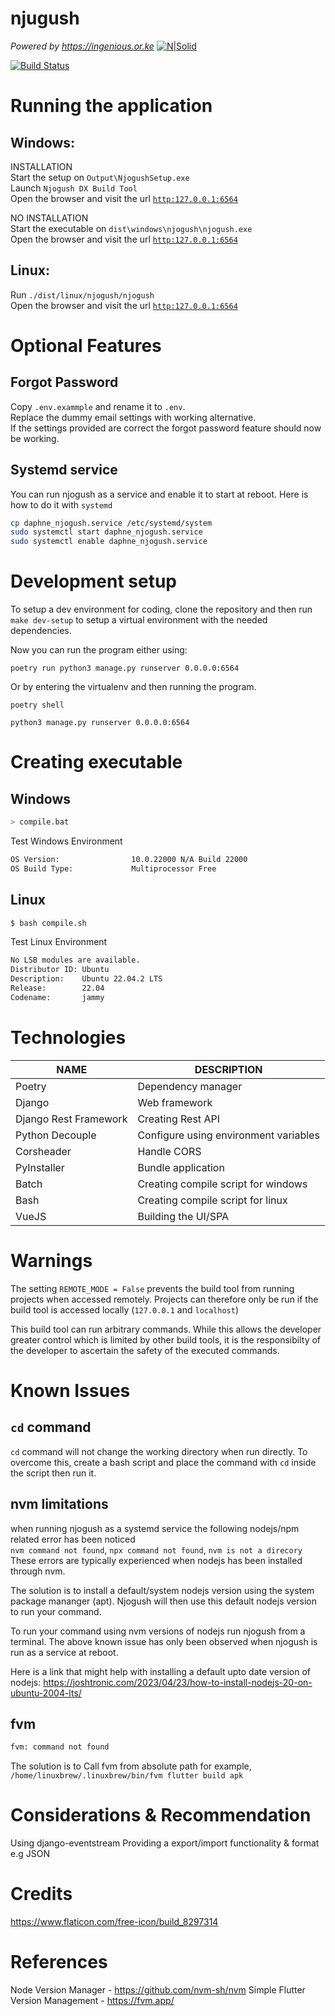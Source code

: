 # njugush

_Powered by https://ingenious.or.ke_ [![N|Solid](https://ingenious.or.ke/static//img/ingenious%20logo%20-%20cropped.png)](https://ingenious.or.ke/) 

[![Build Status](https://img.shields.io/badge/build-passing-green)](https://github.com/ingenious-dev/njogush)

# Running the application
## Windows:    
INSTALLATION    
Start the setup on `Output\NjogushSetup.exe`    
Launch `Njogush DX Build Tool`  
Open the browser and visit the url [`http:127.0.0.1:6564`](http:127.0.0.1:6564/install)

NO INSTALLATION     
Start the executable on `dist\windows\njogush\njogush.exe`  
Open the browser and visit the url [`http:127.0.0.1:6564`](http:127.0.0.1:6564/install)

## Linux:  
Run `./dist/linux/njogush/njogush`  
Open the browser and visit the url [`http:127.0.0.1:6564`](http:127.0.0.1:6564/install)

# Optional Features
## Forgot Password
Copy `.env.exammple` and rename it to `.env`.   
Replace the dummy email settings with working alternative.  
If the settings provided are correct the forgot password feature should now be working.

## Systemd service
You can run njogush as a service and enable it to start at reboot. Here is how to do it with `systemd`

```sh
cp daphne_njogush.service /etc/systemd/system
sudo systemctl start daphne_njogush.service
sudo systemctl enable daphne_njogush.service
```



# Development setup
To setup a dev environment for coding, clone the repository and then run `make dev-setup` to setup a virtual environment with the needed dependencies.

Now you can run the program either using:

```
poetry run python3 manage.py runserver 0.0.0.0:6564
```

Or by entering the virtualenv and then running the program.
```
poetry shell

python3 manage.py runserver 0.0.0.0:6564
```

# Creating executable
## Windows
```sh
> compile.bat
```

Test Windows Environment
```sh
OS Version:                10.0.22000 N/A Build 22000
OS Build Type:             Multiprocessor Free
```

## Linux
```sh
$ bash compile.sh
```

Test Linux Environment
```sh
No LSB modules are available.
Distributor ID: Ubuntu
Description:    Ubuntu 22.04.2 LTS
Release:        22.04
Codename:       jammy
```

# Technologies
| NAME | DESCRIPTION |
| --- | --- |
| Poetry | Dependency manager |
| Django | Web framework |
| Django Rest Framework | Creating Rest API |
| Python Decouple | Configure using environment variables |
| Corsheader | Handle CORS  |
| PyInstaller | Bundle application  |
| Batch | Creating compile script for windows  |
| Bash | Creating compile script for linux  |
| VueJS | Building the UI/SPA  |

# Warnings
The setting `REMOTE_MODE = False` prevents the build tool from running projects when accessed remotely. Projects can therefore only be run if the build tool is accessed locally (`127.0.0.1` and `localhost`)

This build tool can run arbitrary commands. While this allows the developer greater control which is limited by other build tools, it is the responsibilty of the developer to ascertain the safety of the executed commands.

# Known Issues
## `cd` command
`cd` command will not change the working directory when run directly. To overcome this, create a bash script and place the command with `cd` inside the script then run it.

## nvm limitations
when running njogush as a systemd service the following nodejs/npm related error has been noticed   
`nvm command not found`, `npx command not found`, `nvm is not a direcory`   
These errors are typically experienced when nodejs has been installed through nvm.

The solution is to install a default/system nodejs version using the system package mananger (apt). Njogush will then use this default nodejs version to run your command.

To run your command using nvm versions of nodejs run njogush from a terminal.
The above known issue has only been observed when njogush is run as a service at reboot.

Here is a link that might help with installing a default upto date version of nodejs:
https://joshtronic.com/2023/04/23/how-to-install-nodejs-20-on-ubuntu-2004-lts/

## fvm
```sh
fvm: command not found
```
The solution is to Call fvm from absolute path for example, `/home/linuxbrew/.linuxbrew/bin/fvm flutter build apk`

# Considerations & Recommendation
Using django-eventstream
Providing a export/import functionality & format e.g JSON

# Credits
https://www.flaticon.com/free-icon/build_8297314

# References
Node Version Manager - https://github.com/nvm-sh/nvm
Simple Flutter Version Management -  https://fvm.app/